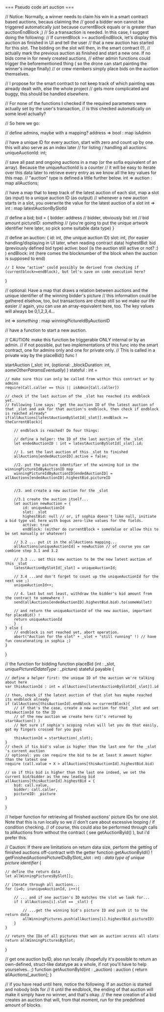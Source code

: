 === Pseudo code art auction ===

// Notice: Normally, a winner needs to claim his win in a smart contract based auctions, becaus claiming the 
// good a bidder won cannot be triggered automatically just because currentBlock equals or is greater than auctionEndBlock ;)
// So a transaction is needed. In this case, I suggest doing the following:
// If currentBlock >= auctionEndBlock, let's display this auction as finished in UI and tell the user 
// that a new auction has started for this slot. The bidding on the slot will then, in the smart contract (!),
// actually mark the previous auction as finished and start a new one. If no bids come in for newly created auctions, 
// either admin functions could trigger the beforementioned thing ( so the drone can start painting the winner's image finally)
// or crew members simply place bids on the auction themselves.

// I propose for the smart contract to not keep track of which painting was already dealt with, else the whole project 
// gets more complicated and buggy, this should be handled elsewhere.

// For none of the functions I checked if the required parameters were actually set by the user's transaction,
// is this checked automatically on some level actually? 

// So here we go:

// define admins, maybe with a mapping?
address => bool : map isAdmin

// have a unique ID for every auction, start with zero and count up by one. this will also serve as an index later
// for listing / handling all auctions.
uniqueAuctionId: int;

// save all past and ongoing auctions in a map (or the sofia equivalent of an array). Because the uniqueAuctionId is a counter
// it will be easy to iterate over this data later to retrieve every entry as we know all the key values for this map.
// "auction" type is defined a little further below.
int => auction : map allAuctions;

// have a map that to keep track of the latest auction of each slot, map a slot (as input) to a unique auction ID (as output)
// whenever a new auction starts in a slot, you overwrite the value for the latest auction of a slot
int => int : map latestAuctionBySlotId

// define a bid;
bid = {
    bidder: address // bidder, obviously
    bid: int // bid amount
    pictureID: *something* // (you're going to put the unique artwork identifier here later, so pick some suitable data type)
}

// define an auction: 
{
    id: int,  (the unique auction ID)
    slot: int, (for easier handling/displaying in UI later, when reading contract data)
    highestBid: bid (previously defined bid type)
    active: bool (is the auction still active or not? :) )
    endBlock: int (here comes the blocknumber of the block when the auction is supposed to end)

    // I know "active" could possibly be derived from checking if (currentblock>=endBlock), but let's save on code execution here?
}

// optional: Have a map that draws a relation between auctions and the unique identifier of the winning bidder's picture
// this information could be gathered elsehow, too, but transactions are cheap still so we make our life easier
// again, you can use an array-equivalent here, too. The key values will always be 0,1,2,3,4...

int => *something* : map winningPictureIdByAuctionID

// have a function to start a new auction. 

// CAUTION: make this function be triggerable ONLY internal or by an admin. 
// if not possible, put two implementations of this func into the smart contract, one for admins only and one for private only.
// This is called in a private way by the placeBid() func !

startAuction (_slot: int, (optional: _blockDuration: int, *someOtherParamsEventually*)  ) stateful : int =

    // make sure this can only be called from within this contract or by admins
    require(Call.caller == this || isAdmin[Call.caller])

    // check if the last auction of the _slot has reached its endblock yet.
    // Following line says: "get the auction ID of the latest auction of that _slot and ask for that auction's endblock, then check if endblock is reached already"
    if(allAuctions[latestAuctionBySlotId[_slot]].endBlock >= theCurrentBlock){

        // endblock is reached! Do four things: 
        
        // define a helper: the ID of the last auction of the _slot
        let endedAuctionID : int = latestAuctionBySlotId[_slot].id;

        // 1. set the last auction of this _slot to finished 
        allAuctions[endedAuctionID].active = false;

        //2. put the picture identifier of the winning bid in the winningPictureIdByAuctionID map
        winningPictureIdByAuctionID[endedAuctionID] = allAuctions[endedAuctionID].highestBid.pictureID
       
        
        //3. and create a new auction for the _slot
        
        //3.1 create the auction itself...
        let auction newAuction = {
            id: uniqueAuctionId 
            slot: _slot
            highestBid: null // or, if sophia doesn't like null, initiate a bid type val here with bogus zero-like values for the fields.
            active: true
            endBlock: (either do currentBlock + someValue or allow this to be set manually or whatever)

        // 3.2 ... put it in the allAuctions mapping...
        allAuctions[uniqueAuctionId] = newAuction // of course you can combine step 3.1 and 3.2

        // 3.3 ... set this new auction to be the new latest auction of this _slot
        latestAuctionBySlotId[_slot] = uniqueAuctionId;

        // 3.4 ...and don't forget to count up the uniqueAuctionId for the next use ;)
        uniqueAuctionId++;
        
        // 4. last but not least, withdraw the bidder's bid amount from the contract to somewhere !
        send(allAuctions[endedAuctionID].highestBid.bid).to(someWallet)
        
        // and return the uniqueAuctionId of the new auction, important for placeBid() !
        return uniqueAuctionId
        }
    } else {
        // endblock is not reached yet, abort operation.
        abort("Auction for the slot" + _slot + "still running" !) // have fun concatenating in sophia ;)
    }
}

// the function for bidding 
function placeBid (int : _slot, *uniquePictureIDdataType* : _picture) stateful payable {

    // define a helper first: the unique ID of the auction we're talking about here 
    var thisAuctionId : int = allAuctions[latestAuctionBySlotId[_slot]].id

    // then, check if the latest auction of that slot has maybe reached its endblock already
    if (allAuctions[thisAuctionId].endBlock >= currentBlock){
        // if that's the case, create a new auction for that _slot and set thisAuctionId to the ID
        // of the new auction we create here (it's returned by startAuction() )
        // Not sure if sophia's scoping rules will let you do that easily, got my fingers crossed for you guys

        thisAuctionId = startAuction(_slot);
    }
    // check if tis bid's value is higher than the last one for the _slot 's current auction
    // optional: you can require the bid to be at least X amount higher than the latest one 
    require (call.value + X > allAuctions[thisAuctionId].highestBid.bid)

    // so if this bid is higher than the last one indeed, we set the current bid/bidder as the new leading bid
    allAuctions[thisAuctionId].highestBid = {
        bid: call.value,
        bidder: call.caller,
        pictureID: _picture
    }
}

// helper function for retrieving all finished auctions' picture IDs for one slot. Note that this is run locally so we 
// don't care about escessive looping / if condition checking.
// of course, this could also be performed through calls to allAuctions from without the contract ( see getAuctionById() ), but i'd prefer this.

// Caution: If there are limitations on return data size, perform the getting of finished auctions off-contract with the getter function getAuctionByIdI() !
getFinishedAuctionsPictureIDsBySlot(_slot : int) : *data type of unique picture identifier* {
    
    // define the return data 
    let allWinningPicturesBySlot[];
    
    // iterate through all auctions...
    for (i=0; i<uniqueAuctionId, i++){

        // ... and if one auction's ID matches the slot we look for...
        if ( allAuctions[i].slot == _slot) {

            // ...get the winning bid's picture ID and push it to the return data
            allWinningPictures.push(allAuctions[i].highestBid.pictureID)
        }
    }

    // return the IDs of all pictures that won an auction across all slots
    return allWinningPicturesBySlot;
}


// get one auction byID, also run locally
//hopefully it's possible to return an own-defined, struct-like datatype as a whole, if not you'll have to help yourselves.. ;)
function getAuctionById(int : _auction) : auction {
    return allAuctions[_auction];
}

// if you have read until here, notice the following: If an auction is started and nobody bids for 
// it until the endblock, the ending of that auction will make it simply have no winner, and that's okay. 
// the new creation of a bid creates an auction that will, from that moment, run for the predefined amount of blocks.
